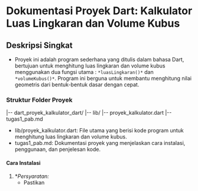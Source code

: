 # **Dokumentasi Proyek Dart: Kalkulator Luas Lingkaran dan Volume Kubus**

## **Deskripsi Singkat**
- Proyek ini adalah program sederhana yang ditulis dalam bahasa Dart, bertujuan untuk menghitung luas lingkaran dan volume kubus menggunakan dua fungsi utama : ``` *luasLingkaran()* ``` dan ``` *volumeKubus()*```. Program ini berguna untuk membantu menghitung nilai geometris dari bentuk-bentuk dasar dengan cepat.

### **Struktur Folder Proyek**
|-- dart_proyek_kalkulator_dart/
  |-- lib/
    |-- proyek_kalkulator.dart
  |--  tugas1_pab.md

- lib/proyek_kalkulator.dart: File utama yang berisi kode program untuk menghitung luas lingkaran dan volume kubus.
- tugas1_pab.md: Dokumentasi proyek yang menjelaskan cara instalasi, penggunaan, dan penjelesan kode.

#### **Cara Instalasi**
1. **Persyaratan:*
   - Pastikan 




